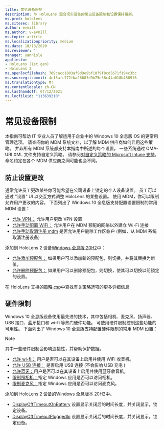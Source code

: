```yaml
---
title: 常见设备限制
description: 与 HoloLens 混合现实设备的常见设备限制和设置保持最新。
ms.prod: hololens
ms.sitesec: library
author: evmill
ms.author: v-evmill
ms.topic: article
ms.localizationpriority: medium
ms.date: 10/13/2020
ms.reviewer: ''
manager: yannisle
appliesto:
- HoloLens (1st gen)
- HoloLens 2
ms.openlocfilehash: 769cacc1803af9d9e9bf1079f8cd5671f194c3bc
ms.sourcegitcommit: 4c15afc772fba26683d9b75e38c44a018b4889f6
ms.translationtype: MT
ms.contentlocale: zh-CN
ms.lasthandoff: 07/12/2021
ms.locfileid: "113639210"
---
```

# <a name="common-device-restrictions"></a>常见设备限制 

本指南可帮助 IT 专业人员了解适用于企业中的 Windows 10 全息版 OS 的更常用管理选项。 请查阅你的 MDM 系统文档，以了解 MDM 供应商如何启用这些策略。 并非所有 MDM 系统都支持本指南中所述的每个设置。 一些系统通过 OMA-URI XML 文件支持自定义策略。 请参阅[对自定义策略的 Microsoft Intune 支持](/mem/intune/configuration/custom-settings-windows-10)。 命名约定在各个 MDM 供应商之间可能也会不同。

## <a name="prevent-changing-of-settings"></a>防止设置更改
通常允许员工更改某些你可能希望在公司设备上锁定的个人设备设置。 员工可以通过 "设置" UI 以交互方式调整 HoloLens 的某些设置。 使用 MDM，你可以限制允许用户更改的内容。 下面列出了 Windows 10 全息版支持配置设置限制的常用 MDM 设置：
-   [允许 VPN：](/windows/client-management/mdm/policy-csp-settings#settings-allowvpn) 允许用户更改 VPN 设置
-   [允许手动配置 WiFi：](/windows/client-management/mdm/policy-csp-wifi#wifi-allowmanualwificonfiguration) 允许用户在 MDM 预配的网络以外建立 Wi-Fi 连接
-   [允许手动取消注册 mdm](/windows/client-management/mdm/policy-csp-experience#experience-allowmanualmdmunenrollment) 是否允许用户删除工作区帐户 (例如，从 MDM 系统取消注册设备) 

添加到 HoloLens 2 设备[Windows 全息版 20H2](hololens-release-notes.md#windows-holographic-version-20h2)中：
- [允许添加预配包：](/windows/client-management/mdm/policy-csp-security#security-allowaddprovisioningpackage) 如果用户可以添加新的预配包，则切换，并将其替换为新值。
- [允许删除预配包：](/windows/client-management/mdm/policy-csp-security#security-allowremoveprovisioningpackage) 如果用户可以删除预配包，则切换，使其可以切换以前锁定的设置。

在 HoloLens 支持的[策略 csp](/windows/client-management/mdm/policy-csps-supported-by-hololens2)中查找有关策略选项的更多详细信息

## <a name="hardware-restrictions"></a>硬件限制
Windows 10 全息版设备使用最先进的技术，其中包括相机、麦克风、扬声器、USB 接口、蓝牙接口和 wi-fi 等热门硬件功能。 可使用硬件限制控制这些功能的可用性。
下面列出了 Windows 10 全息版支持配置硬件限制的常用 MDM 设置：

> [!NOTE]
> 其中一些硬件限制会影响连接性，并帮助保护数据。

-   [允许 wi-fi：](/windows/client-management/mdm/policy-csp-wifi#wifi-allowwifi) 用户是否可以在其设备上启用并使用 WiFi 收音机。
-   [允许 USB 连接：](/windows/client-management/mdm/policy-csp-connectivity#connectivity-allowusbconnection) 是否启用 USB 连接 (不会影响 USB 充电 ) 
-   [允许蓝牙：](/windows/client-management/mdm/policy-csp-connectivity#connectivity-allowbluetooth)用户是否可以在其设备上启用并使用蓝牙收音机。
-   [限制照相机：](/windows/client-management/mdm/policy-csp-privacy#privacy-letappsaccesscamera)指定 Windows 应用是否可以访问相机。
-   [限制麦克风：](/windows/client-management/mdm/policy-csp-privacy#privacy-letappsaccessmicrophone)指定 Windows 应用是否可以访问麦克风。

添加到 HoloLens 2 设备的[Windows 全息版本 20H2](hololens-release-notes.md#windows-holographic-version-20h2)中。 
- [DisplayOffTimeoutOnBattery](/windows/client-management/mdm/policy-csp-power#power-displayofftimeoutonbattery) 设置显示关闭后的时间长度，并关闭显示，锁定设备。 
- [DisplayOffTimeoutPluggedIn](/windows/client-management/mdm/policy-csp-power#power-displayofftimeoutpluggedin) 设置显示关闭后的时间长度，并关闭显示，锁定设备。 
